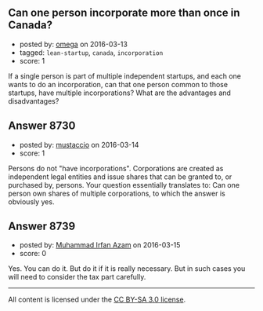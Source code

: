 ## Can one person incorporate more than once in Canada?

- posted by: [omega](https://stackexchange.com/users/1620855/omega) on 2016-03-13
- tagged: `lean-startup`, `canada`, `incorporation`
- score: 1

<p>If a single person is part of multiple independent startups, and each one wants to do an incorporation, can that one person common to those startups, have multiple incorporations? What are the advantages and disadvantages?</p>



## Answer 8730

- posted by: [mustaccio](https://stackexchange.com/users/1270839/mustaccio) on 2016-03-14
- score: 1

<p>Persons do not "have incorporations". Corporations are created as independent legal entities and issue shares that can be granted to, or purchased by, persons. Your question essentially translates to: Can one person own shares of multiple corporations, to which the answer is obviously yes.</p>



## Answer 8739

- posted by: [Muhammad Irfan Azam](https://stackexchange.com/users/7385196/muhammad-irfan-azam) on 2016-03-15
- score: 0

<p>Yes. You can do it. But do it if it is really necessary. But in such cases you will need to consider the tax part carefully.</p>




---

All content is licensed under the [CC BY-SA 3.0 license](https://creativecommons.org/licenses/by-sa/3.0/).
